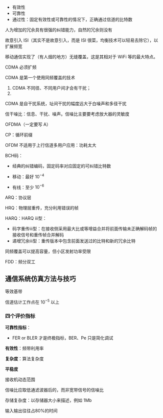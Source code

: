 - 有效性
- 可靠性
- 通过性：固定有效性或可靠性的情况下，正确通过信道的比特数

人为增加的冗余具有很强的纠错能力，自然的冗余则没有

故意引入 ISI（其实不是故意引入，而是 ISI 很菜，均衡技术可以轻易去除它），以扩展频宽

移动通信实现了（有人烟的地方）无缝覆盖，这是其相对于 WiFi 等的最大特点。

CDMA 必须扩频

CDMA 是第一个使用同频覆盖的技术

1. CDMA 不同径、不同用户间才会有干扰；
2. 

CDMA 是自干扰系统，址间干扰的幅度远大于白噪声和多径干扰

信干噪比：信息、干扰、噪声。信噪比主要要考虑放大器的灵敏度

OFDMA（一定要写 A）

CP：循环前缀

OFDM 不适用于上行信道多用户应用：功耗太大

BCH码：
- 经典的纠错编码，固定码率对应固定的可纠错比特数

- 移动：最好 $10^{-4}$
- 有线：至少 $10^{-6}$

ARQ：协议层

HRQ：物理层重传，充分利用错误的帧

HARQ：HARQ ⅲ型：
- 码字重传ⅲ型：在接收侧采用最大比或等增益合并将前面传输未正确解码帧的接收信号和重传帧合并解码
- 递增冗余ⅲ型：重传版本中包含前面发送过的比特和新的冗余比特

同频覆盖可以提高容量，但小区发射功率受限

FDD：频分双工

## 通信系统仿真方法与技巧

等效基带

信道估计工作点在 $10^{-5}$ 以上

### 四个评价指标

**可靠性指标**：
- FER or BLER 才是终极指标，BER、Pe 只是简化调试

**有效性**：频带利用率

**复杂度**：算法复杂度

**平稳度**

接收机动态范围

信噪比应取低通滤波器后的，而非宽带信号的信噪比

存储复杂度：以存储器大小来描述，例如 1Mb

输入输出往往占80%的时间
